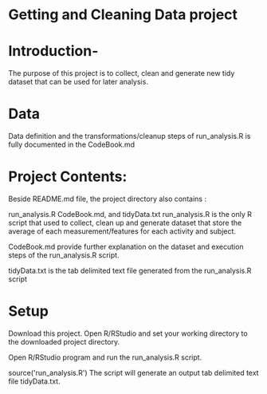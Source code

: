 Getting and Cleaning Data project
=================================
Introduction-
============

The purpose of this project is to collect, clean and generate new tidy dataset that can be used for later analysis.

Data
====

Data definition and the transformations/cleanup steps of run_analysis.R is fully documented in the CodeBook.md

Project Contents:
=================
Beside README.md file, the project directory also contains :

run_analysis.R
CodeBook.md, and
tidyData.txt
run_analysis.R is the only R script that used to collect, clean up and generate dataset that store the average of each measurement/features for each activity and subject.

CodeBook.md provide further explanation on the dataset and execution steps of the run_analysis.R script.

tidyData.txt is the tab delimited text file generated from the run_analysis.R script

Setup
=====

Download this project. Open R/RStudio and set your working directory to the downloaded project directory.

Open R/RStudio program and run the run_analysis.R script.

source('run_analysis.R')
The script will generate an output tab delimited text file tidyData.txt.
